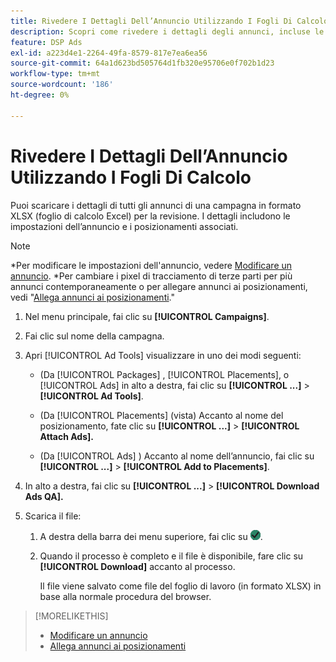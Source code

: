 ```yaml
---
title: Rivedere I Dettagli Dell’Annuncio Utilizzando I Fogli Di Calcolo
description: Scopri come rivedere i dettagli degli annunci, incluse le impostazioni degli annunci e i posizionamenti associati, utilizzando i fogli di calcolo.
feature: DSP Ads
exl-id: a223d4e1-2264-49fa-8579-817e7ea6ea56
source-git-commit: 64a1d623bd505764d1fb320e95706e0f702b1d23
workflow-type: tm+mt
source-wordcount: '186'
ht-degree: 0%

---
```


# Rivedere I Dettagli Dell’Annuncio Utilizzando I Fogli Di Calcolo

Puoi scaricare i dettagli di tutti gli annunci di una campagna in formato XLSX (foglio di calcolo Excel) per la revisione. I dettagli includono le impostazioni dell’annuncio e i posizionamenti associati.<!-- Do these include all ads in the campaign, only active ads in live or pending campaigns, or what? -->

>[!NOTE]
>
>*Per modificare le impostazioni dell&#39;annuncio, vedere [Modificare un annuncio](/help/dsp/campaign-management/ads/ad-edit.md).
>*Per cambiare i pixel di tracciamento di terze parti per più annunci contemporaneamente o per allegare annunci ai posizionamenti, vedi &quot;[Allega annunci ai posizionamenti](/help/dsp/campaign-management/ads/ad-attach-to-placement.md).&quot;

1. Nel menu principale, fai clic su **[!UICONTROL Campaigns]**.

1. Fai clic sul nome della campagna.

1. Apri [!UICONTROL Ad Tools] visualizzare in uno dei modi seguenti:

   * (Da [!UICONTROL Packages] , [!UICONTROL Placements], o [!UICONTROL Ads] in alto a destra, fai clic su **[!UICONTROL ...]** > **[!UICONTROL Ad Tools]**.

   * (Da [!UICONTROL Placements] (vista) Accanto al nome del posizionamento, fate clic su **[!UICONTROL ...]** > **[!UICONTROL Attach Ads].**

   * (Da [!UICONTROL Ads] ) Accanto al nome dell’annuncio, fai clic su  **[!UICONTROL ...]** > **[!UICONTROL Add to Placements]**.

1. In alto a destra, fai clic su **[!UICONTROL ...]** > **[!UICONTROL Download Ads QA].**

1. Scarica il file:

   1. A destra della barra dei menu superiore, fai clic su ![Processi](/help/dsp/assets/downloads.png).

   1. Quando il processo è completo e il file è disponibile, fare clic su **[!UICONTROL Download]** accanto al processo.

      Il file viene salvato come file del foglio di lavoro (in formato XLSX) in base alla normale procedura del browser.

>[!MORELIKETHIS]
>
>* [Modificare un annuncio](/help/dsp/campaign-management/ads/ad-edit.md)
>* [Allega annunci ai posizionamenti](/help/dsp/campaign-management/ads/ad-attach-to-placement.md)
